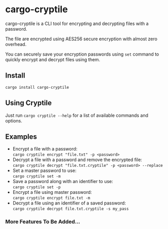 # cargo-cryptile
cargo-cryptile is a CLI tool for encrypting and decrypting files with a password.

The file are encrypted using AES256 secure encryption with almost zero overhead.

You can securely save your encryption passwords using `set` command to quickly encrypt and decrypt files using them.

## Install
```cargo install cargo-cryptile```

## Using Cryptile
Just run `cargo cryptile --help` for a list of available commands and options.

## Examples
- Encrypt a file with a password:   
  ```cargo cryptile encrypt "file.txt" -p <password>```
- Decrypt a file with a password and remove the encrypted file:      
  ```cargo cryptile decrypt "file.txt.cryptile" -p <password> --replace```
- Set a master password to use:  
  ```cargo cryptile set -m```
- Save a password along with an identifier to use:  
  ```cargo cryptile set -p```
- Encrypt a file using master password:  
  ```cargo cryptile encrypt file.txt -m```
- Decrypt a file using an identifier of a saved password:  
  ```cargo cryptile decrypt file.txt.cryptile -s my_pass```


### More Features To Be Added...